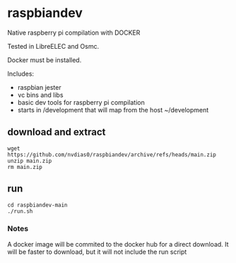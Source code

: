 # raspbiandev

Native raspberry pi compilation with DOCKER

Tested in LibreELEC and Osmc.

Docker must be installed.


Includes:
- raspbian jester
- vc bins and libs
- basic dev tools for raspberry pi compilation
- starts in /development that will map from the host ~/development

## download and extract
    wget https://github.com/nvdias0/raspbiandev/archive/refs/heads/main.zip
    unzip main.zip
    rm main.zip
    
## run
    cd raspbiandev-main
    ./run.sh


### Notes
A docker image will be commited to the docker hub for a direct download.
It will be faster to download, but it will not include the run script
